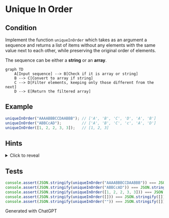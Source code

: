 
# Unique In Order

## Condition

Implement the function `uniqueInOrder` which takes as an argument a sequence and returns a list of items without any elements with the same value next to each other, while preserving the original order of elements.

The sequence can be either a **string** or an **array**.

```mermaid
graph TD
    A[Input sequence] --> B[Check if it is array or string]
    B --> C[Convert to array if string]
    C --> D[Filter elements, keeping only those different from the next]
    D --> E[Return the filtered array]
```

## Example

```javascript
uniqueInOrder("AAAABBBCCDAABBB"); // ['A', 'B', 'C', 'D', 'A', 'B']
uniqueInOrder("ABBCcAD");         // ['A', 'B', 'C', 'c', 'A', 'D']
uniqueInOrder([1, 2, 2, 3, 3]);   // [1, 2, 3]
```

## Hints

<details>
<summary>Click to reveal</summary>

1. Use `Array.isArray()` to check if the input is an array.
2. If it's not an array, use `split("")` to convert the string to an array of characters.
3. Use `filter()` to keep only elements that are different from the next element.
4. Preserve the original order and ignore elements that are the same as the next one.
</details>

## Tests

```javascript
console.assert(JSON.stringify(uniqueInOrder("AAAABBBCCDAABBB")) === JSON.stringify(['A', 'B', 'C', 'D', 'A', 'B']));
console.assert(JSON.stringify(uniqueInOrder("ABBCcAD")) === JSON.stringify(['A', 'B', 'C', 'c', 'A', 'D']));
console.assert(JSON.stringify(uniqueInOrder([1, 2, 2, 3, 3])) === JSON.stringify([1, 2, 3]));
console.assert(JSON.stringify(uniqueInOrder([])) === JSON.stringify([]));
console.assert(JSON.stringify(uniqueInOrder("")) === JSON.stringify([]));
```

Generated with ChatGPT
